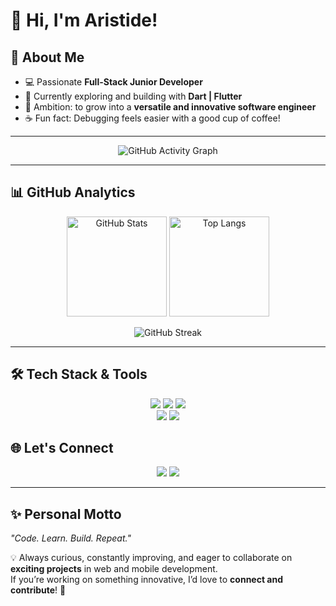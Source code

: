 # 👋 Hi, I'm Aristide!

## 🚀 About Me
- 💻 Passionate **Full-Stack Junior Developer**  
- 🌱 Currently exploring and building with **Dart | Flutter**  
- 🎯 Ambition: to grow into a **versatile and innovative software engineer**  
- ☕ Fun fact: Debugging feels easier with a good cup of coffee!  

---


<p align="center">
  <img src="https://github-readme-activity-graph.vercel.app/graph?username=AristideDongo&theme=radical&hide_border=true" alt="GitHub Activity Graph"/>
</p>

---

## 📊 GitHub Analytics  

<p align="center">
  <img src="https://github-readme-stats.vercel.app/api?username=AristideDongo&show_icons=true&theme=radical" alt="GitHub Stats" height="160"/>
  <img src="https://github-readme-stats.vercel.app/api/top-langs/?username=AristideDongo&layout=compact&theme=radical" alt="Top Langs" height="160"/>
</p>

<p align="center">
  <img src="https://streak-stats.demolab.com?user=AristideDongo&theme=radical" alt="GitHub Streak"/>
</p>

---

## 🛠️ Tech Stack & Tools  

<p align="center">
  <!-- Languages -->
  <img src="https://skillicons.dev/icons?i=js,ts,html,css" />
  <img src="https://skillicons.dev/icons?i=react,nextjs,nestjs" />
  <img src="https://skillicons.dev/icons?i=dart,flutter" />
  <br/>
  <!-- Tools -->
  <img src="https://skillicons.dev/icons?i=vscode,git,github,postman" />
  <img src="https://skillicons.dev/icons?i=docker,figma,linux" />
</p>

## 🌐 Let's Connect  
<p align="center">
  <a href="https://linkedin.com/in/aristidedongo" target="_blank"><img src="https://skillicons.dev/icons?i=linkedin" /></a>
  <a href="mailto:dongokouamearistide95@gmail.com"><img src="https://skillicons.dev/icons?i=gmail" /></a>
</p>

---

## ✨ Personal Motto  
_"Code. Learn. Build. Repeat."_  

💡 Always curious, constantly improving, and eager to collaborate on **exciting projects** in web and mobile development.  
If you’re working on something innovative, I’d love to **connect and contribute**! 🚀  
